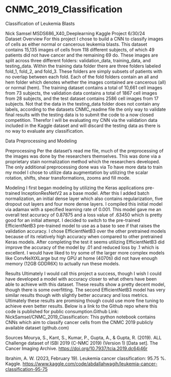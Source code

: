 # CNMC_2019_Classification
Classification of Leukemia Blasts

Nick Samsel
MSDS686_X40_Deeplearning
Kaggle Project
6/30/24
 
Dataset Overview
  For this project I chose to build a CNN to classify images of cells as either normal or cancerous leukemia blasts. This dataset contains 15,135 images of cells from 118 different subjects, of which 49 patients did not have cancer and the remaining 69 do. These images are split across three different folders: validation_data, training_data, and testing_data. Within the training data folder there are three folders labeled fold_1, fold_2, and fold_3. These folders are simply subsets of patients with no overlap between each fold. Each of the fold folders contain an all and hem folder which denotes whether the images contained are cancerous (all) or normal (hem). The training dataset contains a total of 10,661 cell images from 73 subjects, the validation data contains a total of 1867 cell images from 28 subjects, and the test dataset contains 2586 cell images from 17 subjects. Not that the data in the testing_data folder does not contain any labels, according to the datasets CNMC_readme file the only way to validate final results with the testing data is to submit the code to a now closed competition. Therefor I will be evaluating my CNN via the validation data included in the Kaggle dataset and will discard the testing data as there is no way to evaluate any classification.

Data Preprocessing and Modeling

Preprocessing 
  Per the dataset’s read me file, much of the preprocessing of the images was done by the researchers themselves. This was done via a proprietary stain normalization method which the researchers developed. The only additional preprocessing done was via  To have more data to train my model I chose to utilize data augmentation by utilizing the scalar rotation, shifts, shear transformations, zooms and fill mode.
  
Modeling
	I first began modeling by utilizing the Keras applications pre-trained InceptionResNetV2 as a base model. After this I added batch normalization, an initial dense layer which also contains regularization, five dropout out layers and four more dense layers. I compiled this initial model via adamax with a specified learning rate of 0.001. This model gave me an overall test accuracy of 0.87875 and a loss value of .63450 which is pretty good for an initial attempt. I decided to switch to the pre-trained EfficientNetB3 pre-trained model to use as a base to see if that raises the validation accuracy. I chose EfficientNetB3 over the other pretrained models because of its relatively high accuracy when compared to other pretrained Keras models. After completing the test it seems utilizing EfficientNetB3 did improve the accuracy of the model by .01 and reduced loss by .1 which is excellent. I would have liked to try some of the larger more complex models like ConvNeXtXLarge but my GPU at home (4070ti) did not have enough memory (12GB GDDR6X) to actually run these models.

Results
	Ultimately I would call this project a success, though I wish I could have developed a model with accuracy closer to what others have been able to achieve with this dataset. 
These results show a pretty decent model, though there is some overfitting. The second EfficientNetB3 model has very similar results though with slightly better accuracy and loss metrics. Ultimately these results are promising though could use more fine tuning to achieve even better results.  Below is a link to the Github repo where this code is published for public consumption.Github Link: NickSamsel/CNMC_2019_Classification: This python notebook contains CNNs which aim to classify cancer cells from the CNMC 2019 publicly available dataset (github.com)

Sources
Mourya, S., Kant, S., Kumar, P., Gupta, A., & Gupta, R. (2019). ALL Challenge dataset of ISBI 2019 (C-NMC 2019) (Version 1) [Data set]. The Cancer Imaging Archive. https://doi.org/10.7937/tcia.2019.dc64i46r

Ibrahim, A. W. (2023, February 19). Leukemia cancer classification: 95.75 %. Kaggle. https://www.kaggle.com/code/abdallahwagih/leukemia-cancer-classification-95-75 

